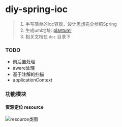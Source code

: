 # diy-spring-ioc
> 1. 手写简单的ioc容器，设计思想完全参照Spring
> 2. 生成uml地址: [plantuml](http://www.plantuml.com/plantuml/uml)
> 3. 相关文档在 `doc` 目录下

### TODO
- 前后置处理
- aware处理
- 基于注解的扫描
- applicationContext

### 功能模块

#### 资源定位 resource

![resource类图](http://www.plantuml.com/plantuml/png/SoWkIImgAStDuShCAqajIajCJbK8IYtEBoq2CggvFFCAIak2IufI4tCLqbDBaBWQcbn9-VavgObv2gaLcSKbnK21MgxadCJYOWLd41cGM981CuaBRgHDZQuk5dc7rBmKe2C0)


